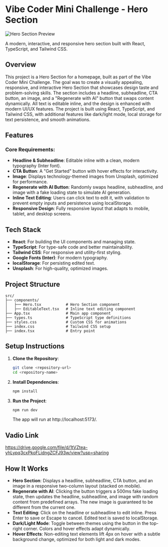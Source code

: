 # Vibe Coder Mini Challenge - Hero Section

![Hero Section Preview](../hero-task/src//assets/hero-tasl.png)

A modern, interactive, and responsive hero section built with React, TypeScript, and Tailwind CSS.

## Overview

This project is a Hero Section for a homepage, built as part of the Vibe Coder Mini Challenge. The goal was to create a visually appealing, responsive, and interactive Hero Section that showcases design taste and problem-solving skills. The section includes a headline, subheadline, CTA button, an image, and a "Regenerate with AI" button that swaps content dynamically. All text is editable inline, and the design is enhanced with modern UI/UX features. The project is built using React, TypeScript, and Tailwind CSS, with additional features like dark/light mode, local storage for text persistence, and smooth animations.

## Features

### Core Requirements:

- **Headline & Subheadline**: Editable inline with a clean, modern typography (Inter font).
- **CTA Button**: A "Get Started" button with hover effects for interactivity.
- **Image**: Displays technology-themed images from Unsplash, optimized for performance.
- **Regenerate with AI Button**: Randomly swaps headline, subheadline, and image with a fake loading state to simulate AI generation.
- **Inline Text Editing**: Users can click text to edit it, with validation to prevent empty inputs and persistence using localStorage.
- **Responsive Design**: Fully responsive layout that adapts to mobile, tablet, and desktop screens.

## Tech Stack

- **React**: For building the UI components and managing state.
- **TypeScript**: For type-safe code and better maintainability.
- **Tailwind CSS**: For responsive and utility-first styling.
- **Google Fonts (Inter)**: For modern typography.
- **localStorage**: For persisting edited text.
- **Unsplash**: For high-quality, optimized images.

## Project Structure

```
src/
├── components/
│   ├── Hero.tsx           # Hero Section component
│   ├── EditableText.tsx   # Inline text editing component
├── App.tsx                # Main app component
├── types.ts               # TypeScript type definitions
├── styles.css             # Custom CSS for animations
├── index.css              # Tailwind CSS setup
├── index.tsx              # Entry point
```

## Setup Instructions

1. **Clone the Repository**:

   ```bash
   git clone <repository-url>
   cd <repository-name>
   ```

2. **Install Dependencies**:

   ```bash
   npm install
   ```

3. **Run the Project**:

   ```bash
   npm run dev
   ```

   The app will run at http://localhost:5173/.

## Vadio Link

https://drive.google.com/file/d/1tVZtea-yhLypq3cxPkoFLidngZCFJ93w/view?usp=sharing

## How It Works

- **Hero Section**: Displays a headline, subheadline, CTA button, and an image in a responsive two-column layout (stacked on mobile).
- **Regenerate with AI**: Clicking the button triggers a 500ms fake loading state, then updates the headline, subheadline, and image with random content from predefined arrays. The new image is guaranteed to be different from the current one.
- **Text Editing**: Click on the headline or subheadline to edit inline. Press Enter to save or Escape to cancel. Edited text is saved to localStorage.
- **Dark/Light Mode**: Toggle between themes using the button in the top-right corner. Colors and hover effects adapt dynamically.
- **Hover Effects**: Non-editing text elements lift 4px on hover with a subtle background change, optimized for both light and dark modes.
